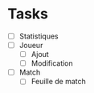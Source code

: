 # Tasks
 - [ ] Statistiques
 - [ ] Joueur
   - [ ] Ajout
   - [ ] Modification
 - [ ] Match
   - [ ] Feuille de match
